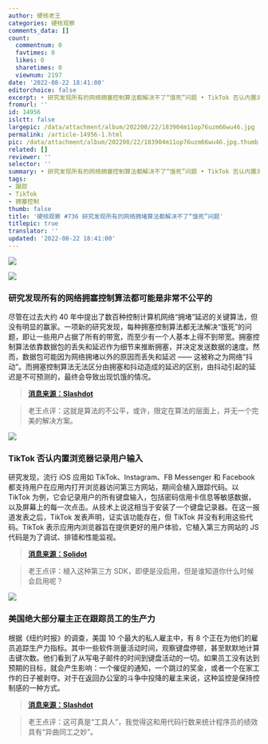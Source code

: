 ```yaml
---
author: 硬核老王
categories: 硬核观察
comments_data: []
count:
  commentnum: 0
  favtimes: 0
  likes: 0
  sharetimes: 0
  viewnum: 2197
date: '2022-08-22 18:41:00'
editorchoice: false
excerpt: • 研究发现所有的网络拥塞控制算法都解决不了“饿死”问题 • TikTok 否认内置浏览器记录用户输入 • 美国绝大部分雇主正在跟踪员工的生产力
fromurl: ''
id: 14956
islctt: false
largepic: /data/attachment/album/202208/22/183904m11op76uzm66wu46.jpg
permalink: /article-14956-1.html
pic: /data/attachment/album/202208/22/183904m11op76uzm66wu46.jpg.thumb.jpg
related: []
reviewer: ''
selector: ''
summary: • 研究发现所有的网络拥塞控制算法都解决不了“饿死”问题 • TikTok 否认内置浏览器记录用户输入 • 美国绝大部分雇主正在跟踪员工的生产力
tags:
- 跟踪
- TikTok
- 拥塞控制
thumb: false
title: '硬核观察 #736 研究发现所有的网络拥堵算法都解决不了“饿死”问题'
titlepic: true
translator: ''
updated: '2022-08-22 18:41:00'
---
```


![](/data/attachment/album/202208/22/183904m11op76uzm66wu46.jpg)


![](/data/attachment/album/202208/22/183904yggalapczpa6fg82.jpg)


### 研究发现所有的网络拥塞控制算法都可能是非常不公平的


尽管在过去大约 40 年中提出了数百种控制计算机网络“拥堵”延迟的关键算法，但没有明显的赢家。一项新的研究发现，每种拥塞控制算法都无法解决“饿死”的问题，即让一些用户占据了所有的带宽，而至少有一个人基本上得不到带宽。拥塞控制算法依靠数据包的丢失和延迟作为细节来推断拥塞，并决定发送数据的速度。然而，数据包可能因为网络拥堵以外的原因而丢失和延迟 —— 这被称之为网络“抖动”。而拥塞控制算法无法区分由拥塞和抖动造成的延迟的区别，由抖动引起的延迟是不可预测的，最终会导致出现饥饿的情况。



> 
> **[消息来源：Slashdot](https://tech.slashdot.org/story/22/08/22/0522210/network-jitters-confuse-packet-routing-algorithms-make-unfair-congestion-inevitable)**
> 
> 
> 



> 
> 老王点评：这就是算法的不公平，或许，限定在算法的层面上，并无一个完美的解决方案。
> 
> 
> 


![](/data/attachment/album/202208/22/183913yfc0r07cumctc0le.jpg)


### TikTok 否认内置浏览器记录用户输入


研究发现，流行 iOS 应用如 TikTok、Instagram、FB Messenger 和 Facebook 都支持用户在应用内打开浏览器访问第三方网站，期间会植入跟踪代码。以 TikTok 为例，它会记录用户的所有键盘输入，包括密码信用卡信息等敏感数据，以及屏幕上的每一次点击。从技术上说这相当于安装了一个键盘记录器。在这一报道发表之后，TikTok 发表声明，证实该功能存在，但 TikTok 并没有利用这些代码。TikTok 表示应用内浏览器旨在提供更好的用户体验，它植入第三方网站的 JS 代码是为了调试、排错和性能监视。



> 
> **[消息来源：Solidot](https://www.solidot.org/story?sid=72526)**
> 
> 
> 



> 
> 老王点评：植入这种第三方 SDK，即便是没启用，但是谁知道你什么时候会启用呢？
> 
> 
> 


![](/data/attachment/album/202208/22/183927f37exo2n2ft7tnto.jpg)


### 美国绝大部分雇主正在跟踪员工的生产力


根据《纽约时报》的调查，美国 10 个最大的私人雇主中，有 8 个正在为他们的雇员追踪生产力指标。其中一些软件测量活动时间，观察键盘停顿，甚至默默地计算击键次数。他们看到了从写电子邮件的时间到键盘活动的一切。如果员工没有达到预期的目标，就会产生影响：一个催促的通知，一个跳过的奖金，或者一个在家工作的日子被剥夺。对于在返回办公室的斗争中投降的雇主来说，这种监控是保持控制感的一种方式。



> 
> **[消息来源：Slashdot](https://it.slashdot.org/story/22/08/22/0024205/employers-are-tracking-employees-productivity---sometimes-badly)**
> 
> 
> 



> 
> 老王点评：这可真是“工具人”，我觉得这和用代码行数来统计程序员的绩效具有“异曲同工之妙”。
> 
> 
>